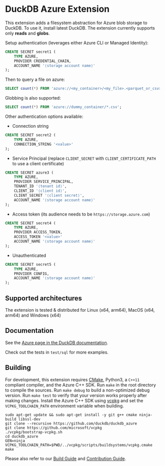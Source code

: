 # DuckDB Azure Extension

This extension adds a filesystem abstraction for Azure blob storage to DuckDB. To use it, install latest DuckDB. The extension currently supports only **reads** and **globs**.

Setup authentication (leverages either Azure CLI or Managed Identity):
```sql
CREATE SECRET secret1 (
    TYPE AZURE,
    PROVIDER CREDENTIAL_CHAIN,
    ACCOUNT_NAME '⟨storage account name⟩'
);
```

Then to query a file on azure:
```sql
SELECT count(*) FROM 'azure://<my_container>/<my_file>.<parquet_or_csv>';
```

Globbing is also supported:
```sql
SELECT count(*) FROM 'azure://dummy_container/*.csv';
```

Other authentication options available:
- Connection string
```sql
CREATE SECRET secret2 (
    TYPE AZURE,
    CONNECTION_STRING '<value>'
);
```
- Service Principal (replace `CLIENT_SECRET` with `CLIENT_CERTIFICATE_PATH` to use a client certificate)
```sql
CREATE SECRET azure3 (
    TYPE AZURE,
    PROVIDER SERVICE_PRINCIPAL,
    TENANT_ID '⟨tenant id⟩',
    CLIENT_ID '⟨client id⟩',
    CLIENT_SECRET '⟨client secret⟩',
    ACCOUNT_NAME '⟨storage account name⟩'
);
```
- Access token (its audience needs to be `https://storage.azure.com`)
```sql
CREATE SECRET secret4 (
    TYPE AZURE,
    PROVIDER ACCESS_TOKEN,
    ACCESS_TOKEN '<value>'
    ACCOUNT_NAME '⟨storage account name⟩'
);
```
- Unauthenticated
```sql
CREATE SECRET secret5 (
    TYPE AZURE,
    PROVIDER CONFIG,
    ACCOUNT_NAME '⟨storage account name⟩'
);
```

## Supported architectures

The extension is tested & distributed for Linux (x64, arm64), MacOS (x64, arm64) and Windows (x64)

## Documentation

See the [Azure page in the DuckDB documentation](https://duckdb.org/docs/extensions/azure).

Check out the tests in `test/sql` for more examples.

## Building

For development, this extension requires [CMake](https://cmake.org), Python3, a `C++11` compliant compiler, and the Azure C++ SDK. Run `make` in the root directory to compile the sources. Run `make debug` to build a non-optimized debug version. Run `make test` to verify that your version works properly after making changes. Install the Azure C++ SDK using [vcpkg](https://vcpkg.io/en/getting-started.html) and set the `VCPKG_TOOLCHAIN_PATH` environment variable when building.

```shell
sudo apt-get update && sudo apt-get install -y git g++ cmake ninja-build libssl-dev
git clone --recursive https://github.com/duckdb/duckdb_azure
git clone https://github.com/microsoft/vcpkg
./vcpkg/bootstrap-vcpkg.sh
cd duckdb_azure
GEN=ninja VCPKG_TOOLCHAIN_PATH=$PWD/../vcpkg/scripts/buildsystems/vcpkg.cmake make
```

Please also refer to our [Build Guide](https://duckdb.org/dev/building) and [Contribution Guide]([CONTRIBUTING.md](https://github.com/duckdb/duckdb/blob/main/CONTRIBUTING.md)).
